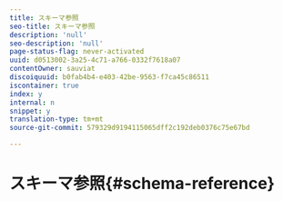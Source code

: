 ```yaml
---
title: スキーマ参照
seo-title: スキーマ参照
description: 'null'
seo-description: 'null'
page-status-flag: never-activated
uuid: d0513002-3a25-4c71-a766-0332f7618a07
contentOwner: sauviat
discoiquuid: b0fab4b4-e403-42be-9563-f7ca45c86511
iscontainer: true
index: y
internal: n
snippet: y
translation-type: tm+mt
source-git-commit: 579329d9194115065dff2c192deb0376c75e67bd

---
```



# スキーマ参照{#schema-reference}

